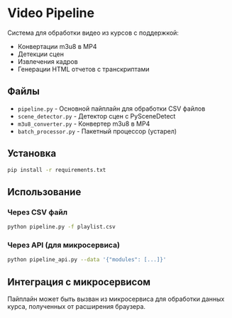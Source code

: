# Video Pipeline

Система для обработки видео из курсов с поддержкой:
- Конвертации m3u8 в MP4
- Детекции сцен
- Извлечения кадров
- Генерации HTML отчетов с транскриптами

## Файлы

- `pipeline.py` - Основной пайплайн для обработки CSV файлов
- `scene_detector.py` - Детектор сцен с PySceneDetect
- `m3u8_converter.py` - Конвертер m3u8 в MP4
- `batch_processor.py` - Пакетный процессор (устарел)

## Установка

```bash
pip install -r requirements.txt
```

## Использование

### Через CSV файл
```bash
python pipeline.py -f playlist.csv
```

### Через API (для микросервиса)
```bash
python pipeline_api.py --data '{"modules": [...]}'
```

## Интеграция с микросервисом

Пайплайн может быть вызван из микросервиса для обработки данных курса, полученных от расширения браузера.
